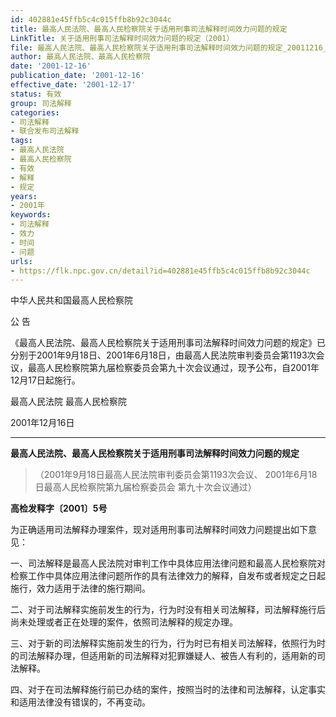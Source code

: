 ```yaml
---
id: 402881e45ffb5c4c015ffb8b92c3044c
title: 最高人民法院、最高人民检察院关于适用刑事司法解释时间效力问题的规定
LinkTitle: 关于适用刑事司法解释时间效力问题的规定（2001）
file: 最高人民法院、最高人民检察院关于适用刑事司法解释时间效力问题的规定_20011216_402881e45ffb5c4c015ffb8b92c3044c.docx
author: 最高人民法院、最高人民检察院
date: '2001-12-16'
publication_date: '2001-12-16'
effective_date: '2001-12-17'
status: 有效
group: 司法解释
categories:
- 司法解释
- 联合发布司法解释
tags:
- 最高人民法院
- 最高人民检察院
- 有效
- 解释
- 规定
years:
- 2001年
keywords:
- 司法解释
- 效力
- 时间
- 问题
urls:
- https://flk.npc.gov.cn/detail?id=402881e45ffb5c4c015ffb8b92c3044c
---
```


中华人民共和国最高人民检察院

公 告

《最高人民法院、最高人民检察院关于适用刑事司法解释时间效力问题的规定》已分别于2001年9月18日、2001年6月18日，由最高人民法院审判委员会第1193次会议，最高人民检察院第九届检察委员会第九十次会议通过，现予公布，自2001年12月17日起施行。

最高人民法院 最高人民检察院

2001年12月16日

---

**最高人民法院、最高人民检察院关于适用刑事司法解释时间效力问题的规定**

> （2001年9月18日最高人民法院审判委员会第1193次会议、
> 2001年6月18日最高人民检察院第九届检察委员会
> 第九十次会议通过）

**高检发释字〔2001〕5号**

为正确适用司法解释办理案件，现对适用刑事司法解释时间效力问题提出如下意见：

一、司法解释是最高人民法院对审判工作中具体应用法律问题和最高人民检察院对检察工作中具体应用法律问题所作的具有法律效力的解释，自发布或者规定之日起施行，效力适用于法律的施行期间。

二、对于司法解释实施前发生的行为，行为时没有相关司法解释，司法解释施行后尚未处理或者正在处理的案件，依照司法解释的规定办理。

三、对于新的司法解释实施前发生的行为，行为时已有相关司法解释，依照行为时的司法解释办理，但适用新的司法解释对犯罪嫌疑人、被告人有利的，适用新的司法解释。

四、对于在司法解释施行前已办结的案件，按照当时的法律和司法解释，认定事实和适用法律没有错误的，不再变动。
